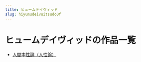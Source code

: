 ```yaml
---
title: ヒュームデイヴィッド
slug: hiyumudeivuitsudo0f
---
```


# ヒュームデイヴィッドの作品一覧

- [人間本性論（人性論）](renjianbenxinglunrenxinglun65)
